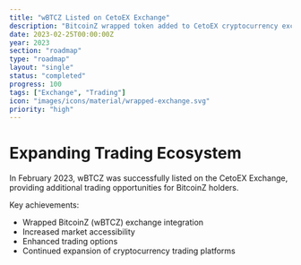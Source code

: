 ```yaml
---
title: "wBTCZ Listed on CetoEX Exchange"
description: "BitcoinZ wrapped token added to CetoEX cryptocurrency exchange platform"
date: 2023-02-25T00:00:00Z
year: 2023
section: "roadmap"
type: "roadmap"
layout: "single"
status: "completed"
progress: 100
tags: ["Exchange", "Trading"]
icon: "images/icons/material/wrapped-exchange.svg"
priority: "high"
---
```


# Expanding Trading Ecosystem

In February 2023, wBTCZ was successfully listed on the CetoEX Exchange, providing additional trading opportunities for BitcoinZ holders.

Key achievements:
- Wrapped BitcoinZ (wBTCZ) exchange integration
- Increased market accessibility
- Enhanced trading options
- Continued expansion of cryptocurrency trading platforms
